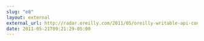 ```yaml
---
slug: "e8"
layout: external
external_url: http://radar.oreilly.com/2011/05/oreilly-writable-api-contest-winners.html
date: 2011-05-21T09:21:29-05:00
---
```

